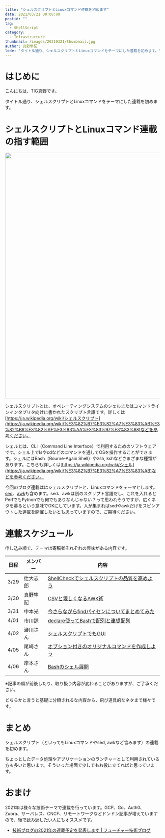 ```yaml
---
title: "シェルスクリプトとLinuxコマンド連載を初めます"
date: 2021/03/21 00:00:00
postid: ""
tag:
  - ShellScript
category:
  - Infrastructure
thumbnail: /images/20210321/thumbnail.jpg
author: 真野隼記
lede: "タイトル通り、シェルスクリプトとLinuxコマンドをテーマにした連載を初めます。"
---
```

# はじめに

こんにちは、TIG真野です。

タイトル通り、シェルスクリプトとLinuxコマンドをテーマにした連載を初めます。

# シェルスクリプトとLinuxコマンド連載の指す範囲

<img src="/images/20210321/king-penguin-1703294_1280.jpg" alt="" title="Marcel LangthimによるPixabayからの画像" width="1200" height="800" loading="lazy">

シェルスクリプトとは、オペレーティングシステムのシェルまたはコマンドラインインタプリタ向けに書かれたスクリプト言語です。詳しくは[https://ja.wikipedia.org/wiki/シェルスクリプト](https://ja.wikipedia.org/wiki/%E3%82%B7%E3%82%A7%E3%83%AB%E3%82%B9%E3%82%AF%E3%83%AA%E3%83%97%E3%83%88)などを参考ください。

シェルとは、CLI（Command Line Interface）で利用するためのソフトウェアです。シェル上でlsやcdなどのコマンドを通してOSを操作することができます。シェルにはBash（Bourne-Again Shell）やzsh, kshなどさまざまな種類があります。こちらも詳しくは[https://ja.wikipedia.org/wiki/シェル](https://ja.wikipedia.org/wiki/%E3%82%B7%E3%82%A7%E3%83%AB)などを参考ください。

今回のブログ連載ははシェルスクリプトと、Linuxコマンドをテーマとします。[sed](https://ja.wikipedia.org/wiki/Sed_(%E3%82%B3%E3%83%B3%E3%83%94%E3%83%A5%E3%83%BC%E3%82%BF))、[awk](https://ja.wikipedia.org/wiki/AWK)も含めます。sed、awkは別のスクリプト言語だし、これを入れるとPerlでもPytnonでも何でもありなんじゃない？って思われそうですが、広くネタを募るという意味でOKにしています。人が集まればsedやawkだけをスピンアウトした連載を開催したいとも思っていますので、ご期待ください。



# 連載スケジュール

申し込み順で、テーマは寄稿者それぞれの興味がある内容です。

| 日程 | メンバー | 内容                                          |
|------|----------|-----------------------------------------------|
| 3/29 | 辻大志郎 | [ShellCheckでシェルスクリプトの品質を高めよう](/articles/20210329/)  |
| 3/30 | 真野隼記 | [CSVと親しくなるAWK術](/articles/20210330/) |
| 3/31 | 中本光   | [今さらながらfindパイセンについてまとめてみた](/articles/20210331/)  |
| 4/01 | 市川諒   | [declare使ってBashで配列と連想配列](/articles/20210401/)     |
| 4/02 | 澁川さん | [シェルスクリプトでもGUI](/articles/20210402/)                     |
| 4/05 | 尾崎さん | [オプション付きのオリジナルコマンドを作成しよう](/articles/20210405/) |
| 4/06 | 岸本さん | [Bashのシェル展開](/articles/20210406/)                   |

※記事の順が前後したり、取り扱う内容が変わることがありますが、ご了承ください。

どちらかと言うと基礎に分類されるな内容から、飛び道具的なネタまで様々です。

# まとめ

シェルスクリプト（といってもLinuxコマンドやsed, awkなど含みます）の連載を初めます。

ちょっとしたデータ処理やアプリケーションのランチャーとして利用されている方も多いと思います。そういった場面で少しでもお役に立てればと思っています。


# おまけ

2021年は様々な技術テーマで連載を行っています。GCP、Go、Auth0、Zuora、サーバレス、CNCF、リモートワークなどドンドン記事が増えていますので、後で読み返したい人にもオススメです。

* [技術ブログの2021年の連載予定を発表します | フューチャー技術ブログ](/articles/20210112/)
